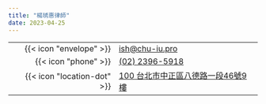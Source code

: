 ```yaml
---
title: "楊琇惠律師"
date: 2023-04-25
---
```


|     |     |
| --: | :-- |
| {{< icon "envelope" >}} | [ish@chu-iu.pro](mailto:ish@chu-iu.pro) |
| {{< icon "phone" >}} | [(02) 2396-5918](tel:+886-2-2396-5918) |
| {{< icon "location-dot" >}} | [100 台北市中正區八德路一段46號9樓](https://goo.gl/maps/wwDNEmZ7hF1kFn1F8) |
